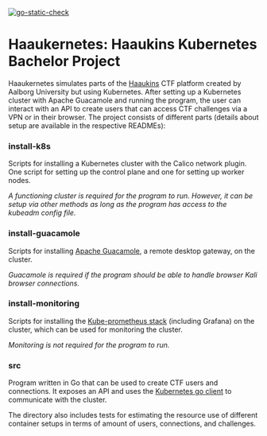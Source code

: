 [![go-static-check](https://github.com/Mai-Sigurd/Haaukernetes/actions/workflows/go-static-check.yml/badge.svg)](https://github.com/Mai-Sigurd/Haaukernetes/actions/workflows/go-static-check.yml)

# Haaukernetes: Haaukins Kubernetes Bachelor Project

Haaukernetes simulates parts of the [Haaukins](https://docs.haaukins.com/) CTF platform created by Aalborg University but using Kubernetes.
After setting up a Kubernetes cluster with Apache Guacamole and running the program, the user can interact with an API to create users that can access CTF challenges via a VPN or in their browser.
The project consists of different parts (details about setup are available in the respective READMEs):

### install-k8s
Scripts for installing a Kubernetes cluster with the Calico network plugin. One script for setting up the control plane and one for setting up worker nodes.

*A functioning cluster is required for the program to run. However, it can be setup via other methods as long as the program has access to the kubeadm config file.*

### install-guacamole
Scripts for installing [Apache Guacamole](https://guacamole.apache.org/), a remote desktop gateway, on the cluster. 

*Guacamole is required if the program should be able to handle browser Kali browser connections.*

### install-monitoring
Scripts for installing the [Kube-prometheus stack](https://github.com/prometheus-community/helm-charts/tree/main/charts/kube-prometheus-stack) (including Grafana) on the cluster, which can be used for monitoring the cluster.

*Monitoring is not required for the program to run.*

### src
Program written in Go  that can be used to create CTF users and connections. It exposes an API and uses the [Kubernetes go client](https://github.com/kubernetes/client-go/) to communicate with the cluster.

The directory also includes tests for estimating the resource use of different container setups in terms of amount of users, connections, and challenges. 